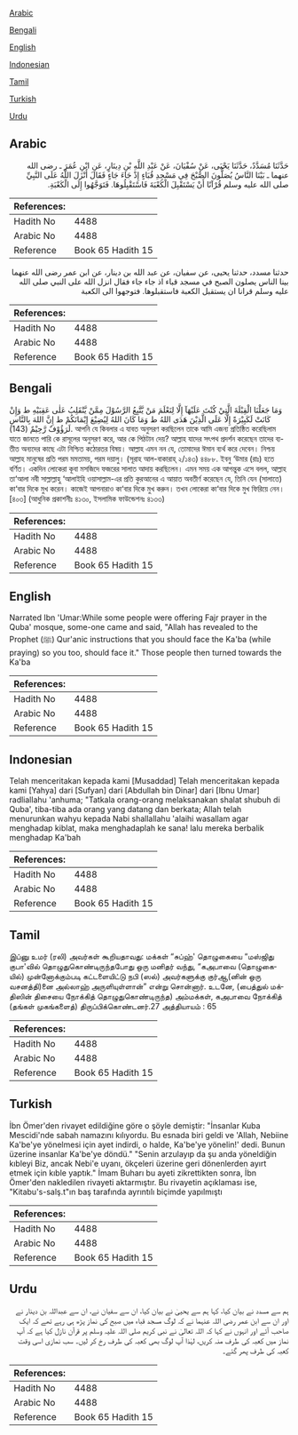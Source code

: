[Arabic](#arabic)

[Bengali](#bengali)

[English](#english)

[Indonesian](#indonesian)

[Tamil](#tamil)

[Turkish](#turkish)

[Urdu](#urdu)

## Arabic


<div dir="rtl" lang="ar" style={{fontSize:'larger',backgroundColor:'#f8f9fa',padding:20}}>
حَدَّثَنَا مُسَدَّدٌ، حَدَّثَنَا يَحْيَى، عَنْ سُفْيَانَ، عَنْ عَبْدِ اللَّهِ بْنِ دِينَارٍ، عَنِ ابْنِ عُمَرَ ـ رضى الله عنهما ـ بَيْنَا النَّاسُ يُصَلُّونَ الصُّبْحَ فِي مَسْجِدِ قُبَاءٍ إِذْ جَاءَ جَاءٍ فَقَالَ أَنْزَلَ اللَّهُ عَلَى النَّبِيِّ صلى الله عليه وسلم قُرْآنًا أَنْ يَسْتَقْبِلَ الْكَعْبَةَ فَاسْتَقْبِلُوهَا‏.‏ فَتَوَجَّهُوا إِلَى الْكَعْبَةِ‏.‏
</div>
<div style={{backgroundColor:'#f8f9fa',padding:20, marginBottom: 10}}><table> <thead> <tr> <th>References:</th> <th></th> </tr> </thead> <tbody><tr><td>Hadith No</td><td>4488</td></tr><tr><td>Arabic No</td><td>4488</td></tr><tr><td>Reference</td><td>Book 65 Hadith 15</td></tr></tbody></table></div>


<div dir="rtl" lang="ar" style={{fontSize:'larger',backgroundColor:'#f8f9fa',padding:20}}>
حدثنا مسدد، حدثنا يحيى، عن سفيان، عن عبد الله بن دينار، عن ابن عمر رضى الله عنهما بينا الناس يصلون الصبح في مسجد قباء اذ جاء جاء فقال انزل الله على النبي صلى الله عليه وسلم قرانا ان يستقبل الكعبة فاستقبلوها. فتوجهوا الى الكعبة
</div>
<div style={{backgroundColor:'#f8f9fa',padding:20, marginBottom: 10}}><table> <thead> <tr> <th>References:</th> <th></th> </tr> </thead> <tbody><tr><td>Hadith No</td><td>4488</td></tr><tr><td>Arabic No</td><td>4488</td></tr><tr><td>Reference</td><td>Book 65 Hadith 15</td></tr></tbody></table></div>

## Bengali


<div dir="ltr" lang="bn" style={{fontSize:'larger',backgroundColor:'#f8f9fa',padding:20}}>
وَمَا جَعَلْنَا الْقِبْلَةَ الَّتِيْ كُنْتَ عَلَيْهَآ إِلَّا لِنَعْلَمَ مَنْ يَّتَّبِعُ الرَّسُوْلَ مِمَّنْ يَّنْقَلِبُ عَلٰى عَقِبَيْهِ ط وَإِنْ كَانَتْ لَكَبِيْرَةً إِلَّا عَلَى الَّذِيْنَ هَدَى اللهُ ط وَمَا كَانَ اللهُ لِيُضِيْعَ إِيْمَانَكُمْ ط إِنَّ اللهَ بِالنَّاسِ لَرَؤُوْفٌ رَّحِيْمٌ (143). আপনি যে কিবলার এ যাবত অনুসরণ করছিলেন তাকে আমি এজন্য প্রতিষ্ঠিত করেছিলাম যাতে জানতে পারি কে রাসূলের অনুসরণ করে, আর কে পিঠটান দেয়? আল্লাহ যাদের সৎপথ প্রদর্শন করেছেন তাদের ব্যতীত অন্যদের কাছে এটা নিশ্চিত কঠোরতর বিষয়। আল্লাহ এমন নন যে, তোমাদের ঈমান ব্যর্থ করে দেবেন। নিশ্চয় আল্লাহ মানুষের প্রতি পরম মমতাময়, পরম দয়ালু। (সূরাহ আল-বাকারাহ্ ২/১৪৩) ৪৪৮৮. ইবনু ‘উমার (রাঃ) হতে বর্ণিত। একদিন লোকেরা কূবা মসজিদে ফজরের সালাত আদায় করছিলেন। এমন সময় এক আগন্তুক এসে বলল, আল্লাহ তা‘আলা নবী সাল্লাল্লাহু ‘আলাইহি ওয়াসাল্লাম-এর প্রতি কুরআনের এ আয়াত অবতীর্ণ করেছেন যে, তিনি যেন (সালাতে) কা‘বার দিকে মুখ করেন। কাজেই আপনারাও কা‘বার দিকে মুখ করুন। তখন লোকেরা কা‘বার দিকে মুখ ফিরিয়ে নেন। [৪০৩] (আধুনিক প্রকাশনীঃ ৪১৩০, ইসলামিক ফাউন্ডেশনঃ ৪১৩৩)
</div>
<div style={{backgroundColor:'#f8f9fa',padding:20, marginBottom: 10}}><table> <thead> <tr> <th>References:</th> <th></th> </tr> </thead> <tbody><tr><td>Hadith No</td><td>4488</td></tr><tr><td>Arabic No</td><td>4488</td></tr><tr><td>Reference</td><td>Book 65 Hadith 15</td></tr></tbody></table></div>

## English


<div dir="ltr" lang="en" style={{fontSize:'larger',backgroundColor:'#f8f9fa',padding:20}}>
Narrated Ibn 'Umar:While some people were offering Fajr prayer in the Quba' mosque, some-one came and said, "Allah has revealed to the Prophet (ﷺ) Qur'anic instructions that you should face the Ka'ba (while praying) so you too, should face it." Those people then turned towards the Ka'ba
</div>
<div style={{backgroundColor:'#f8f9fa',padding:20, marginBottom: 10}}><table> <thead> <tr> <th>References:</th> <th></th> </tr> </thead> <tbody><tr><td>Hadith No</td><td>4488</td></tr><tr><td>Arabic No</td><td>4488</td></tr><tr><td>Reference</td><td>Book 65 Hadith 15</td></tr></tbody></table></div>

## Indonesian


<div dir="ltr" lang="id" style={{fontSize:'larger',backgroundColor:'#f8f9fa',padding:20}}>
Telah menceritakan kepada kami [Musaddad] Telah menceritakan kepada kami [Yahya] dari [Sufyan] dari [Abdullah bin Dinar] dari [Ibnu Umar] radliallahu 'anhuma; "Tatkala orang-orang melaksanakan shalat shubuh di Quba', tiba-tiba ada orang yang datang dan berkata; Allah telah menurunkan wahyu kepada Nabi shallallahu 'alaihi wasallam agar menghadap kiblat, maka menghadaplah ke sana! lalu mereka berbalik menghadap Ka'bah
</div>
<div style={{backgroundColor:'#f8f9fa',padding:20, marginBottom: 10}}><table> <thead> <tr> <th>References:</th> <th></th> </tr> </thead> <tbody><tr><td>Hadith No</td><td>4488</td></tr><tr><td>Arabic No</td><td>4488</td></tr><tr><td>Reference</td><td>Book 65 Hadith 15</td></tr></tbody></table></div>

## Tamil


<div dir="ltr" lang="ta" style={{fontSize:'larger',backgroundColor:'#f8f9fa',padding:20}}>
இப்னு உமர் (ரலி) அவர்கள் கூறியதாவது: மக்கள் “சுப்ஹ்' தொழுகையை “மஸ்ஜிது குபா'வில் தொழுதுகொண்டிருந்தபோது ஒரு மனிதர் வந்து, “கஅபாவை (தொழுகையில்) முன்னோக்கும்படி கட்டளையிட்டு நபி (ஸல்) அவர்களுக்கு குர்ஆ(னின் ஒரு வசனத்தி)னை அல்லாஹ் அருளியுள்ளான்” என்று சொன்னார். உடனே, (பைத்துல் மக்திஸின் திசையை நோக்கித் தொழுதுகொண்டிருந்த) அம்மக்கள், கஅபாவை நோக்கித் (தங்கள் முகங்களைத்) திருப்பிக்கொண்டனர்.27 அத்தியாயம் : 65
</div>
<div style={{backgroundColor:'#f8f9fa',padding:20, marginBottom: 10}}><table> <thead> <tr> <th>References:</th> <th></th> </tr> </thead> <tbody><tr><td>Hadith No</td><td>4488</td></tr><tr><td>Arabic No</td><td>4488</td></tr><tr><td>Reference</td><td>Book 65 Hadith 15</td></tr></tbody></table></div>

## Turkish


<div dir="ltr" lang="tr" style={{fontSize:'larger',backgroundColor:'#f8f9fa',padding:20}}>
İbn Ömer'den rivayet edildiğine göre o şöyle demiştir: "İnsanlar Kuba Mescidi'nde sabah namazını kılıyordu. Bu esnada biri geldi ve 'Allah, Nebiine Ka'be'ye yönelmesi için ayet indirdi, o halde, Ka'be'ye yönelin!' dedi. Bunun üzerine insanlar Ka'be'ye döndü." "Senin arzulayıp da şu anda yöneldiğin kıbleyi Biz, ancak Nebi'e uyanı, ökçeleri üzerine geri dönenlerden ayırt etmek için kıble yaptık." İmam Buharı bu ayeti zikrettikten sonra, İbn Ömer'den nakledilen rivayeti aktarmıştır. Bu rivayetin açıklaması ise, "Kitabu's-salş.t"ın baş tarafında ayrıntılı biçimde yapılmıştı
</div>
<div style={{backgroundColor:'#f8f9fa',padding:20, marginBottom: 10}}><table> <thead> <tr> <th>References:</th> <th></th> </tr> </thead> <tbody><tr><td>Hadith No</td><td>4488</td></tr><tr><td>Arabic No</td><td>4488</td></tr><tr><td>Reference</td><td>Book 65 Hadith 15</td></tr></tbody></table></div>

## Urdu


<div dir="rtl" lang="ur" style={{fontSize:'larger',backgroundColor:'#f8f9fa',padding:20}}>
ہم سے مسدد نے بیان کیا، کہا ہم سے یحییٰ نے بیان کیا، ان سے سفیان نے، ان سے عبداللہ بن دینار نے اور ان سے ابن عمر رضی اللہ عنہما نے کہ لوگ مسجد قباء میں صبح کی نماز پڑھ ہی رہے تھے کہ ایک صاحب آئے اور انہوں نے کہا کہ اللہ تعالیٰ نے نبی کریم صلی اللہ علیہ وسلم پر قرآن نازل کیا ہے کہ آپ نماز میں کعبہ کی طرف منہ کریں، لہٰذا آپ لوگ بھی کعبہ کی طرف رخ کر لیں۔ سب نمازی اسی وقت کعبہ کی طرف پھر گئے۔
</div>
<div style={{backgroundColor:'#f8f9fa',padding:20, marginBottom: 10}}><table> <thead> <tr> <th>References:</th> <th></th> </tr> </thead> <tbody><tr><td>Hadith No</td><td>4488</td></tr><tr><td>Arabic No</td><td>4488</td></tr><tr><td>Reference</td><td>Book 65 Hadith 15</td></tr></tbody></table></div>